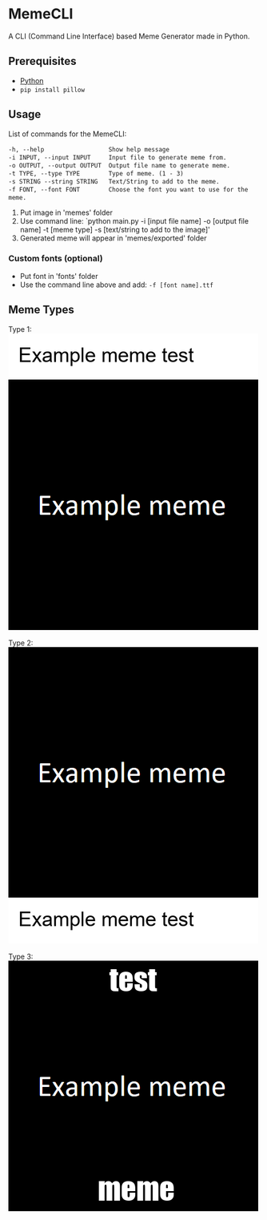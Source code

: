 # MemeCLI
A CLI (Command Line Interface) based Meme Generator made in Python.

## Prerequisites
- [Python](https://www.python.org/)
- `pip install pillow`

## Usage
List of commands for the MemeCLI:
```
-h, --help                  Show help message
-i INPUT, --input INPUT     Input file to generate meme from.
-o OUTPUT, --output OUTPUT  Output file name to generate meme.
-t TYPE, --type TYPE        Type of meme. (1 - 3)
-s STRING --string STRING   Text/String to add to the meme.
-f FONT, --font FONT        Choose the font you want to use for the meme.
```

1. Put image in 'memes' folder
2. Use command line: `python main.py -i [input file name] -o [output file name] -t [meme type] -s [text/string to add to the image]'
3. Generated meme will appear in 'memes/exported' folder

### Custom fonts (optional)
- Put font in 'fonts' folder
- Use the command line above and add: `-f [font name].ttf`

## Meme Types

Type 1:
<img src='memes/exported/example.png' style='height: 50%'>

Type 2:
<img src='memes/exported/example2.png' style='height: 50%'>

Type 3:
<img src='memes/exported/example3.png' style='height: 50%'>
